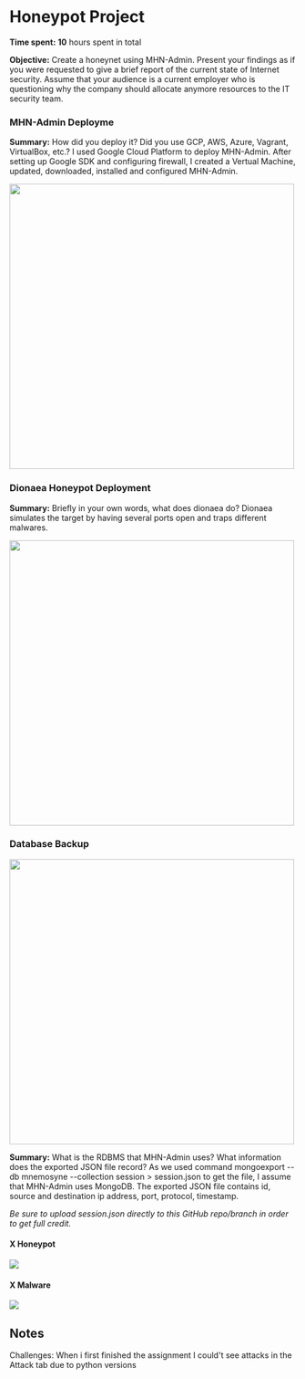 # Honeypot Project

**Time spent:** **10** hours spent in total

**Objective:** Create a honeynet using MHN-Admin. Present your findings as if you were requested to give a brief report of the current state of Internet security. Assume that your audience is a current employer who is questioning why the company should allocate anymore resources to the IT security team.

### MHN-Admin Deployme

**Summary:** How did you deploy it? Did you use GCP, AWS, Azure, Vagrant, VirtualBox, etc.?
I used Google Cloud Platform to deploy MHN-Admin. After setting up Google SDK and configuring firewall, I created a Vertual Machine, updated, downloaded, installed and configured MHN-Admin.

<img src="mhn-admin.gif" width=500>

### Dionaea Honeypot Deployment

**Summary:** Briefly in your own words, what does dionaea do?
Dionaea simulates the target by having several ports open and traps different malwares.

<img src="dionaea-honeypot.gif" width=500>

### Database Backup
<img src="database backup.gif" width=500>

**Summary:** What is the RDBMS that MHN-Admin uses? What information does the exported JSON file record?
As we used command mongoexport --db mnemosyne --collection session > session.json to get the file, I assume that MHN-Admin uses MongoDB. The exported JSON file contains id, source and destination ip address, port, protocol, timestamp.

*Be sure to upload session.json directly to this GitHub repo/branch in order to get full credit.*


#### X Honeypot

<img src="x-honeypot.gif">



#### X Malware

<img src="x-malware.gif">

## Notes

Challenges:
When i first finished the assignment I could't see attacks in the Attack tab due to python versions
